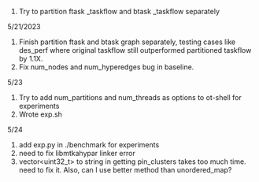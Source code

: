 1. Try to partition ftask \_taskflow and btask \_taskflow separately

5/21/2023
1. Finish partition ftask and btask graph separately, testing cases like des\_perf where original taskflow still outperformed partitioned taskflow by 1.1X.
2. Fix num\_nodes and num\_hyperedges bug in baseline.

5/23
1. Try to add num\_partitions and num\_threads as options to ot-shell for experiments
2. Wrote exp.sh

5/24
1. add exp.py in ./benchmark for experiments
2. need to fix libmtkahypar linker error
3. vector<uint32_t> to string in getting pin\_clusters takes too much time. need to fix it. Also, can I use better method than unordered\_map?
